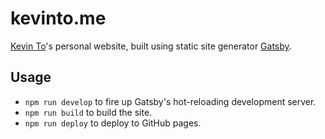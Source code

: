 # kevinto.me
[Kevin To](http://kevinto.me)'s personal website, built using static site generator [Gatsby](https://www.gatsbyjs.org/).

## Usage
* `npm run develop` to fire up Gatsby's hot-reloading development server.
* `npm run build` to build the site.
* `npm run deploy` to deploy to GitHub pages.
